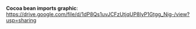 **Cocoa bean imports graphic**: https://drive.google.com/file/d/1dP8Qs1uvJCFzUtjqUP8lyP1Gtgg_Nig-/view?usp=sharing
